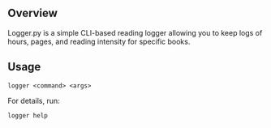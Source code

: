 ## Overview
Logger.py is a simple CLI-based reading logger allowing you to keep logs of hours, pages, and reading intensity for specific books.

## Usage
```
logger <command> <args>
```
For details, run:
```
logger help
```